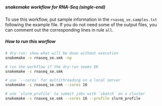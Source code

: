 ##### snakemake workflow for RNA-Seq (single-end)
To use this workflow, put sample information in the `rnaseq_se.samples.txt` following the example file.
If you do not need some of the output files, you can comment out the corresponding lines in rule `all`.

##### How to run this worflow
```bash
# dry-run: show what will be done without execution
snakemake -s rnaseq_se.smk -np

# run the workflow if the dry-run seems OK
snakemake -s rnaseq_se.smk

# use `--cores` for multithreading on a local server
snakemake -s rnaseq_se.smk --cores 16

# use `slurm_profile` to submit jobs with `sbatch` on a cluster
snakemake -s rnaseq_se.smk --cores 16 --profile slurm_profile
```
